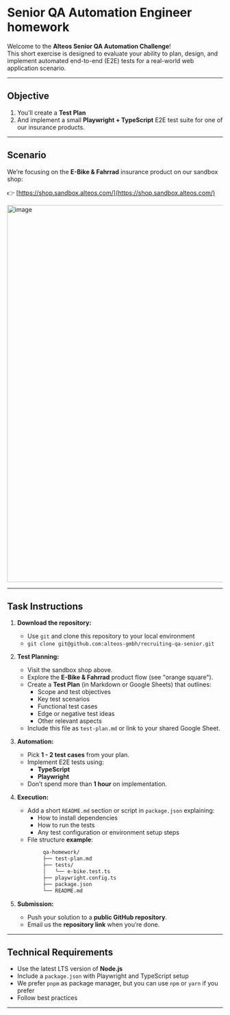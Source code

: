 # Senior QA Automation Engineer homework

Welcome to the **Alteos Senior QA Automation Challenge**!  
This short exercise is designed to evaluate your ability to plan, design, and implement automated end-to-end (E2E) tests for a real-world web application scenario.

---

## Objective

1. You’ll create a **Test Plan**
2. And implement a small **Playwright + TypeScript** E2E test suite for one of our insurance products.

---

## Scenario

We’re focusing on the **E-Bike & Fahrrad** insurance product on our sandbox shop:

👉 [https://shop.sandbox.alteos.com/](https://shop.sandbox.alteos.com/)

<img width="1406" height="880" alt="image" src="https://github.com/user-attachments/assets/5dcf2092-b3b6-45bb-92e7-1b2040177f18" />

---

## Task Instructions

1. **Download the repository:**

   - Use `git` and clone this repository to your local environment
   - `git clone git@github.com:alteos-gmbh/recruiting-qa-senior.git`

2. **Test Planning:**

   - Visit the sandbox shop above.
   - Explore the **E-Bike & Fahrrad** product flow (see "orange square").
   - Create a **Test Plan** (in Markdown or Google Sheets) that outlines:
     - Scope and test objectives
     - Key test scenarios
     - Functional test cases
     - Edge or negative test ideas
     - Other relevant aspects
   - Include this file as `test-plan.md` or link to your shared Google Sheet.

3. **Automation:**

   - Pick **1 - 2 test cases** from your plan.
   - Implement E2E tests using:
     - **TypeScript**
     - **Playwright**
   - Don’t spend more than **1 hour** on implementation.

4. **Execution:**

   - Add a short `README.md` section or script in `package.json` explaining:
     - How to install dependencies
     - How to run the tests
     - Any test configuration or environment setup steps
   - File structure **example**:
     ```bash
          qa-homework/
          ├── test-plan.md
          ├── tests/
          │   └── e-bike.test.ts
          ├── playwright.config.ts
          ├── package.json
          └── README.md
     ```

5. **Submission:**
   - Push your solution to a **public GitHub repository**.
   - Email us the **repository link** when you’re done.

---

## Technical Requirements

- Use the latest LTS version of **Node.js**
- Include a `package.json` with Playwright and TypeScript setup
- We prefer `pnpm` as package manager, but you can use `npm` or `yarn` if you prefer
- Follow best practices

---
